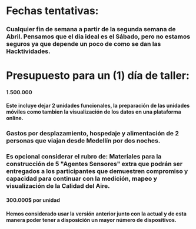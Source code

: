 # Fechas tentativas:

### Cualquier fin de semana a partir de la segunda semana de Abril. Pensamos que el dia ideal es el Sábado, pero no estamos seguros ya que depende un poco de como se dan las Hacktividades.

# Presupuesto para un \(1\) día de taller: 

#### 1.500.000 

#### Este incluye dejar 2 unidades funcionales, la preparación de las unidades móviles como tambien la visualización de los datos en una plataforma online.

### Gastos por desplazamiento, hospedaje y alimentación de 2 personas que viajan desde Medellín por dos noches.

### Es opcional considerar el rubro de: Materiales para la construcción de 5 "Agentes Sensores" extra que podrán ser entregados a los participantes que demuestren compromiso y capacidad para continuar con la medición, mapeo y visualización de la Calidad del Aire.

#### 300.000$ por unidad

#### Hemos considerado usar la versión anterior junto con la actual y de esta manera poder tener a disposición un mayor número de dispositivos.



